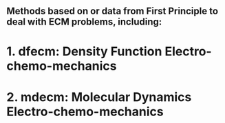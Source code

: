 ## Methods based on or data from First Principle to deal with ECM problems, including: 
# 1.  dfecm: Density Function Electro-chemo-mechanics
# 2.  mdecm: Molecular Dynamics Electro-chemo-mechanics

